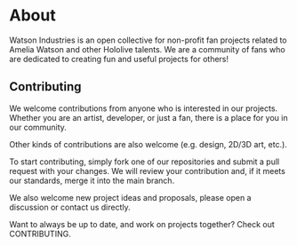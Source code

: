 # About

Watson Industries is an open collective for non-profit fan projects related to Amelia Watson and other Hololive talents. We are a community of fans who are dedicated to creating fun and useful projects for others!

## Contributing

We welcome contributions from anyone who is interested in our projects. Whether you are an artist, developer, or just a fan, there is a place for you in our community.

Other kinds of contributions are also welcome (e.g. design, 2D/3D art, etc.).

To start contributing, simply fork one of our repositories and submit a pull request with your changes. We will review your contribution and, if it meets our standards, merge it into the main branch.

We also welcome new project ideas and proposals, please open a discussion or contact us directly.

Want to always be up to date, and work on projects together? Check out CONTRIBUTING.
